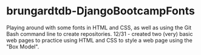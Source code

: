 # brungardtdb-DjangoBootcampFonts
Playing around with some fonts in HTML and CSS, as well as using the Git Bash command line to create repositories.
12/31 - created two (very) basic web pages to practice using HTML and CSS to style a web page using the "Box Model".
